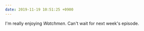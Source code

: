```yaml
---
date: 2019-11-19 10:51:25 +0900
---
```

I'm really enjoying _Watchmen_. Can't wait for next week's episode.

